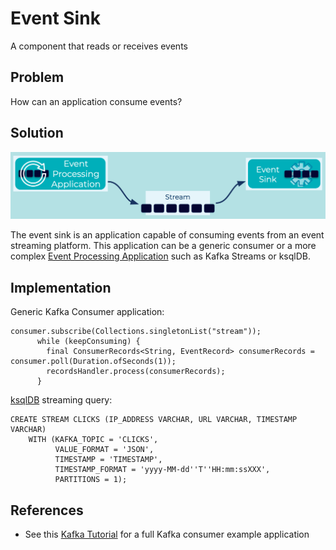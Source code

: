 # Event Sink
A component that reads or receives events

## Problem
How can an application consume events?


## Solution

![event-sink](../img/event-sink.png)

The event sink is an application capable of consuming events from an event streaming platform. This application can be a generic consumer or a more complex 
[Event Processing Application](../event-processing/event-processing-application.md) such as Kafka Streams or ksqlDB.

## Implementation

Generic Kafka Consumer application:
```
consumer.subscribe(Collections.singletonList("stream"));
      while (keepConsuming) { 
        final ConsumerRecords<String, EventRecord> consumerRecords = consumer.poll(Duration.ofSeconds(1));  
        recordsHandler.process(consumerRecords); 
      }
```

[ksqlDB](https://ksqldb.io/) streaming query:
```
CREATE STREAM CLICKS (IP_ADDRESS VARCHAR, URL VARCHAR, TIMESTAMP VARCHAR)
    WITH (KAFKA_TOPIC = 'CLICKS',
          VALUE_FORMAT = 'JSON',
          TIMESTAMP = 'TIMESTAMP',
          TIMESTAMP_FORMAT = 'yyyy-MM-dd''T''HH:mm:ssXXX',
          PARTITIONS = 1);

```

## References
* See this [Kafka Tutorial](https://kafka-tutorials.confluent.io/creating-first-apache-kafka-consumer-application/kafka.html) for a full Kafka consumer example application
